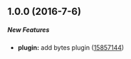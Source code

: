 ## 1.0.0 (2016-7-6)

##### New Features

* **plugin:** add bytes plugin ([15857144](https://github.com/lob/logstash-codec-bytes/commit/1585714491eda98931852dcc5d30f3a1a39107f1))

